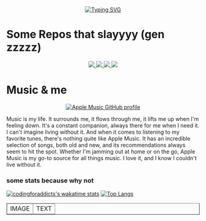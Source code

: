 <div align="center" >
<a href="https://git.io/typing-svg"><img src="https://readme-typing-svg.demolab.com?font=Inter&duration=3000&pause=100&color=8806FF&center=true&vCenter=true&multiline=true&repeat=true&width=400&height=93&lines=Hello;I'm+Antoine%2C+A+highschool+student;I'm+a+young+developper+" alt="Typing SVG" /></a>
</div>

  # Some Repos that slayyyy (gen zzzzz)
<div align="center">
  <a href="https://github.com/anuraghazra/github-readme-stats">
  <img src="https://github-readme-stats.vercel.app/api/pin/?username=anuraghazra&repo=github-readme-stats" />
</a>
<a href="https://github.com/anuraghazra/convoychat">
  <img src="https://github-readme-stats.vercel.app/api/pin/?username=anuraghazra&repo=convoychat" />
</a>
  <a href="https://github.com/anuraghazra/convoychat">
  <img src="https://github-readme-stats.vercel.app/api/pin/?username=anuraghazra&repo=convoychat" />
</a>
  <a href="https://github.com/anuraghazra/convoychat">
  <img src="https://github-readme-stats.vercel.app/api/pin/?username=anuraghazra&repo=convoychat" />
</a>
  <div align="left">
    
  # Music & me
    
   </div>
  
[![Apple Music GitHub profile](https://apple-music-github-profile.rayriffy.com/theme/light.svg?uid=000187.b35aecab20f6465ca1bba50dd0e21c73.2211)](https://github.com/rayriffy/apple-music-github-profile)
  
 
 </div>


 
  Music is my life. It surrounds me, it flows through me, it lifts me up when I'm feeling down. It's a constant companion, always there for me when I need it. I can't imagine living without it. And when it comes to listening to my favorite tunes, there's nothing quite like Apple Music. It has an incredible selection of songs, both old and new, and its recommendations always seem to hit the spot. Whether I'm jamming out at home or on the go, Apple Music is my go-to source for all things music. I love it, and I know I couldn't live without it. 
 
 
<h3>some stats because why not</h3>





<div align="left">

 [![codingforaddicts's wakatime stats](https://github-readme-stats.vercel.app/api/wakatime?username=codingforaddicts)]([https://github.com/anuraghazra/github-readme-stats](https://github.com/codingforaddicts)) 
 [![Top Langs](https://github-readme-stats.vercel.app/api/top-langs/?username=codingforaddicts&layout=compact)](https://github.com/codingforaddicts) 
 
  </div>
  
  <table border="none">
<thead border="none">
  <tr border="none">
    <td border="none">IMAGE</td>
    <td border="none">TEXT</td>
  </tr>
</thead>
</table> 


<!---
CodingForAddicts/CodingForAddicts is a ✨ special ✨ repository
--->
